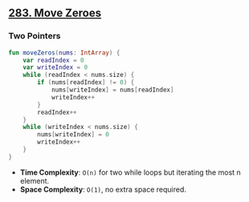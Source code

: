 
## [283. Move Zeroes](https://leetcode.com/problems/move-zeroes/)

### Two Pointers

```kotlin
fun moveZeros(nums: IntArray) {
    var readIndex = 0
    var writeIndex = 0
    while (readIndex < nums.size) {
        if (nums[readIndex] != 0) {
            nums[writeIndex] = nums[readIndex]
            writeIndex++
        }
        readIndex++
    }
    while (writeIndex < nums.size) {
        nums[writeIndex] = 0
        writeIndex++
    }
}
```

* **Time Complexity**: `O(n)` for two while loops but iterating the most n element.
* **Space Complexity**: `O(1)`, no extra space required.